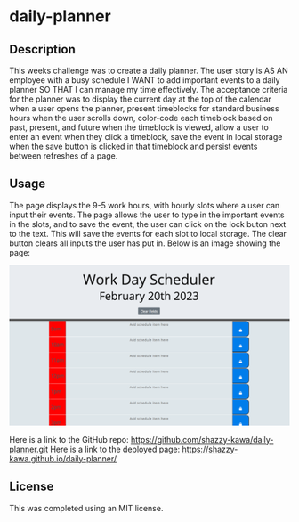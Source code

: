 # daily-planner

## Description

This weeks challenge was to create a daily planner. The user story is AS AN employee with a busy schedule
I WANT to add important events to a daily planner SO THAT I can manage my time effectively. The acceptance criteria for the planner was to display the current day at the top of the calendar when a user opens the planner, present timeblocks for standard business hours when the user scrolls down, color-code each timeblock based on past, present, and future when the timeblock is viewed, allow a user to enter an event when they click a timeblock, save the event in local storage when the save button is clicked in that timeblock and persist events between refreshes of a page.


## Usage

The page displays the 9-5 work hours, with hourly slots where a user can input their events. The page allows the user to type in the important events in the slots, and to save the event, the user can click on the lock buton next to the text. This will save the events for each slot to local storage. The clear button clears all inputs the user has put in. Below is an image showing the page:

![alt text](challenge7photo.png)

Here is a link to the GitHub repo: https://github.com/shazzy-kawa/daily-planner.git
Here is a link to the deployed page: https://shazzy-kawa.github.io/daily-planner/ 

## License

This was completed using an MIT license.
